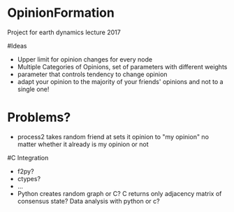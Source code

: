 # OpinionFormation
Project for earth dynamics lecture 2017

#Ideas
- Upper limit for opinion changes for every node
- Multiple Categories of Opinions, set of parameters with different weights
- parameter that controls tendency to change opinion
- adapt your opinion to the majority of your friends' opinions and not to a single one!


# Problems?
- process2 takes random friend at sets it opinion to "my opinion" no matter whether it already is my opinion or not

#C Integration
- f2py?
- ctypes?
- ...
- Python creates random graph or C? C returns only adjacency matrix of consensus state? Data analysis with python or c?
